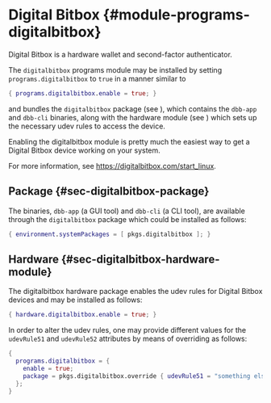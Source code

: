 # Digital Bitbox {#module-programs-digitalbitbox}

Digital Bitbox is a hardware wallet and second-factor authenticator.

The `digitalbitbox` programs module may be installed by setting
`programs.digitalbitbox` to `true` in a manner similar to
```nix
{ programs.digitalbitbox.enable = true; }
```
and bundles the `digitalbitbox` package (see [](#sec-digitalbitbox-package)),
which contains the `dbb-app` and `dbb-cli` binaries, along with the hardware
module (see [](#sec-digitalbitbox-hardware-module)) which sets up the necessary
udev rules to access the device.

Enabling the digitalbitbox module is pretty much the easiest way to get a
Digital Bitbox device working on your system.

For more information, see <https://digitalbitbox.com/start_linux>.

## Package {#sec-digitalbitbox-package}

The binaries, `dbb-app` (a GUI tool) and `dbb-cli` (a CLI tool), are available
through the `digitalbitbox` package which could be installed as follows:
```nix
{ environment.systemPackages = [ pkgs.digitalbitbox ]; }
```

## Hardware {#sec-digitalbitbox-hardware-module}

The digitalbitbox hardware package enables the udev rules for Digital Bitbox
devices and may be installed as follows:
```nix
{ hardware.digitalbitbox.enable = true; }
```

In order to alter the udev rules, one may provide different values for the
`udevRule51` and `udevRule52` attributes by means of overriding as follows:
```nix
{
  programs.digitalbitbox = {
    enable = true;
    package = pkgs.digitalbitbox.override { udevRule51 = "something else"; };
  };
}
```

